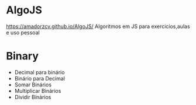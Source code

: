 # AlgoJS
https://amadorzcv.github.io/AlgoJS/
Algoritmos em JS para exercicios,aulas e uso pessoal

# Binary
* Decimal para binário
* Binário para Decimal
* Somar Binários
* Multiplicar Binários
* Dividir Binários



